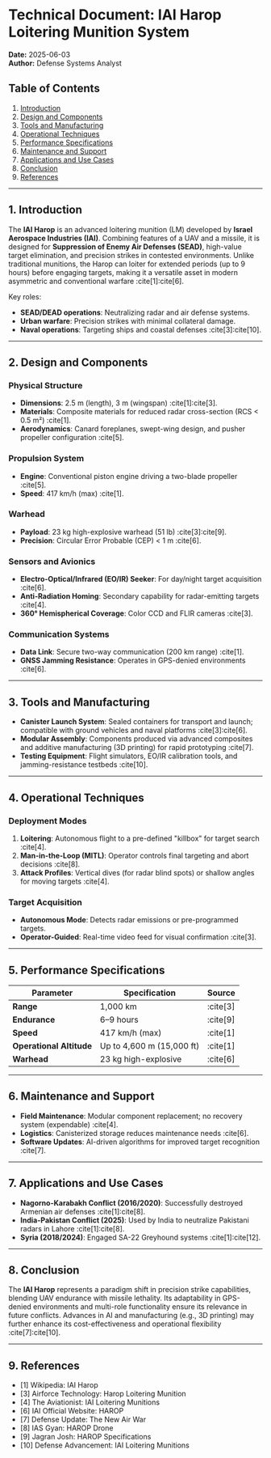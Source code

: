 # Technical Document: IAI Harop Loitering Munition System

**Date:** 2025-06-03  
**Author:** Defense Systems Analyst  

## Table of Contents
1. [Introduction](#introduction)  
2. [Design and Components](#design-and-components)  
3. [Tools and Manufacturing](#tools-and-manufacturing)  
4. [Operational Techniques](#operational-techniques)  
5. [Performance Specifications](#performance-specifications)  
6. [Maintenance and Support](#maintenance-and-support)  
7. [Applications and Use Cases](#applications-and-use-cases)  
8. [Conclusion](#conclusion)  
9. [References](#references)  

---

## 1. Introduction <a name="introduction"></a>
The **IAI Harop** is an advanced loitering munition (LM) developed by **Israel Aerospace Industries (IAI)**. Combining features of a UAV and a missile, it is designed for **Suppression of Enemy Air Defenses (SEAD)**, high-value target elimination, and precision strikes in contested environments. Unlike traditional munitions, the Harop can loiter for extended periods (up to 9 hours) before engaging targets, making it a versatile asset in modern asymmetric and conventional warfare :cite[1]:cite[6].  

Key roles:  
- **SEAD/DEAD operations**: Neutralizing radar and air defense systems.  
- **Urban warfare**: Precision strikes with minimal collateral damage.  
- **Naval operations**: Targeting ships and coastal defenses :cite[3]:cite[10].  

---

## 2. Design and Components <a name="design-and-components"></a>

### Physical Structure
- **Dimensions**: 2.5 m (length), 3 m (wingspan) :cite[1]:cite[3].  
- **Materials**: Composite materials for reduced radar cross-section (RCS < 0.5 m²) :cite[1].  
- **Aerodynamics**: Canard foreplanes, swept-wing design, and pusher propeller configuration :cite[5].  

### Propulsion System
- **Engine**: Conventional piston engine driving a two-blade propeller :cite[5].  
- **Speed**: 417 km/h (max) :cite[1].  

### Warhead
- **Payload**: 23 kg high-explosive warhead (51 lb) :cite[3]:cite[9].  
- **Precision**: Circular Error Probable (CEP) < 1 m :cite[6].  

### Sensors and Avionics
- **Electro-Optical/Infrared (EO/IR) Seeker**: For day/night target acquisition :cite[6].  
- **Anti-Radiation Homing**: Secondary capability for radar-emitting targets :cite[4].  
- **360° Hemispherical Coverage**: Color CCD and FLIR cameras :cite[3].  

### Communication Systems
- **Data Link**: Secure two-way communication (200 km range) :cite[1].  
- **GNSS Jamming Resistance**: Operates in GPS-denied environments :cite[6].  

---

## 3. Tools and Manufacturing <a name="tools-and-manufacturing"></a>
- **Canister Launch System**: Sealed containers for transport and launch; compatible with ground vehicles and naval platforms :cite[3]:cite[6].  
- **Modular Assembly**: Components produced via advanced composites and additive manufacturing (3D printing) for rapid prototyping :cite[7].  
- **Testing Equipment**: Flight simulators, EO/IR calibration tools, and jamming-resistance testbeds :cite[10].  

---

## 4. Operational Techniques <a name="operational-techniques"></a>
### Deployment Modes
1. **Loitering**: Autonomous flight to a pre-defined "killbox" for target search :cite[4].  
2. **Man-in-the-Loop (MITL)**: Operator controls final targeting and abort decisions :cite[8].  
3. **Attack Profiles**: Vertical dives (for radar blind spots) or shallow angles for moving targets :cite[4].  

### Target Acquisition
- **Autonomous Mode**: Detects radar emissions or pre-programmed targets.  
- **Operator-Guided**: Real-time video feed for visual confirmation :cite[3].  

---

## 5. Performance Specifications <a name="performance-specifications"></a>
| Parameter          | Specification                     | Source         |
|--------------------|-----------------------------------|---------------|
| **Range**          | 1,000 km                          | :cite[3]  |
| **Endurance**      | 6–9 hours                         | :cite[9]  |
| **Speed**          | 417 km/h (max)                    | :cite[1]  |
| **Operational Altitude** | Up to 4,600 m (15,000 ft)    | :cite[1]  |
| **Warhead**        | 23 kg high-explosive              | :cite[6]  |

---

## 6. Maintenance and Support <a name="maintenance-and-support"></a>
- **Field Maintenance**: Modular component replacement; no recovery system (expendable) :cite[4].  
- **Logistics**: Canisterized storage reduces maintenance needs :cite[6].  
- **Software Updates**: AI-driven algorithms for improved target recognition :cite[7].  

---

## 7. Applications and Use Cases <a name="applications-and-use-cases"></a>
- **Nagorno-Karabakh Conflict (2016/2020)**: Successfully destroyed Armenian air defenses :cite[1]:cite[8].  
- **India-Pakistan Conflict (2025)**: Used by India to neutralize Pakistani radars in Lahore :cite[1]:cite[8].  
- **Syria (2018/2024)**: Engaged SA-22 Greyhound systems :cite[1]:cite[12].  

---

## 8. Conclusion <a name="conclusion"></a>
The **IAI Harop** represents a paradigm shift in precision strike capabilities, blending UAV endurance with missile lethality. Its adaptability in GPS-denied environments and multi-role functionality ensure its relevance in future conflicts. Advances in AI and manufacturing (e.g., 3D printing) may further enhance its cost-effectiveness and operational flexibility :cite[7]:cite[10].  

---

## 9. References <a name="references"></a>
- [1] Wikipedia: IAI Harop  
- [3] Airforce Technology: Harop Loitering Munition  
- [4] The Aviationist: IAI Loitering Munitions  
- [6] IAI Official Website: HAROP  
- [7] Defense Update: The New Air War  
- [8] IAS Gyan: HAROP Drone  
- [9] Jagran Josh: HAROP Specifications  
- [10] Defense Advancement: IAI Loitering Munitions  
